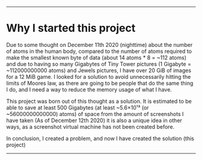 
***

# Why I started this project

Due to some thought on December 11th 2020 (nighttime) about the number of atoms in the human body, compared to the number of atoms required to make the smallest known byte of data (about 14 atoms * 8 = ~112 atoms) and due to having so many Gigabytes of Tiny Tower pictures (1 Gigabyte = ~112000000000 atoms) and Jewels pictures, I have over 20 GiB of images for a 12 MiB game. I looked for a solution to avoid unnecessarily hitting the limits of Moores law, as there are going to be people that do the same thing I do, and I need a way to reduce the memory usage of what I have.

This project was born out of this thought as a solution. It is estimated to be able to save at least 500 Gigabytes (at least ~5.6×10¹³ (or ~56000000000000) atoms) of space from the amount of screenshots I have taken (As of December 12th 2020) it is also a unique idea in other ways, as a screenshot virtual machine has not been created before.

In conclusion, I created a problem, and now I have created the solution (this project)

***

